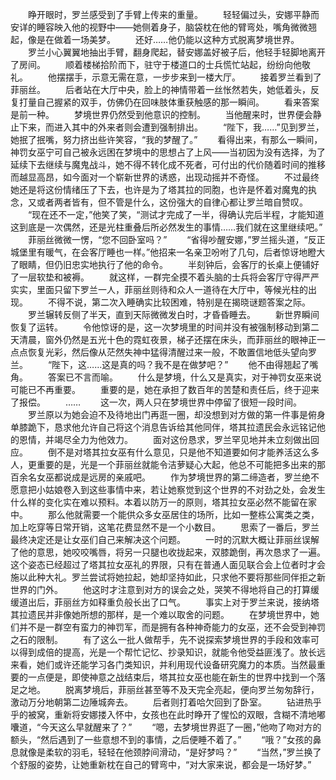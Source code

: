 　　睁开眼时，罗兰感受到了手臂上传来的重量。
　　轻轻偏过头，安娜平静而安详的睡容映入他的视野中——她侧着身子，脑袋枕在他的臂弯处，嘴角微微翘起，像是在做着一场美梦。
　　还好……他仍能以这种方式脱离梦境世界。
　　罗兰小心翼翼地抽出手臂，翻身爬起，替安娜盖好被子后，他轻手轻脚地离开了房间。
　　顺着楼梯拾阶而下，驻守于楼道口的士兵慌忙站起，纷纷向他敬礼。
　　他摆摆手，示意无需在意，一步步来到一楼大厅。
　　接着罗兰看到了菲丽丝。
　　后者站在大厅中央，脸上的神情带着一丝怅然若失，她低着头，反复打量自己握紧的双手，仿佛仍在回味肢体重获触感的那一瞬间。
　　看来答案是前一种。
　　梦境世界仍然受到他意识的控制。
　　当他醒来时，世界便会静止下来，而进入其中的外来者则会遭到强制排出。
　　“陛下，我……”见到罗兰，她抿了抿嘴，努力挤出些许笑容，“我的梦醒了。”
　　看得出来，有那么一瞬间，神罚女巫宁可自己被永远困在梦境中的思想占了上风——当初因为没有选择，为了延续下去继续与魔鬼战斗，她不得不转化成不死者，可付出的代价随着时间的推移而越显高昂，如今面对一个崭新世界的诱惑，出现动摇并不奇怪。
　　不过最终她还是将这份情绪压了下去，也许是为了塔其拉的同胞，也许是怀着对魔鬼的执念，又或者两者皆有，但不管是什么，这份强大的自律心都让罗兰暗自赞叹。
　　“现在还不一定，”他笑了笑，“测试才完成了一半，得确认完后半程，才能知道这到底是一次偶然，还是光柱重叠后所必然发生的事情……我们就在这里继续吧。”
　　菲丽丝微微一愣，“您不回卧室吗？”
　　“省得吵醒安娜，”罗兰摇头道，“反正城堡里有暖气，在会客厅睡也一样。”他招来一名亲卫吩咐了几句，后者惊讶地瞪大了眼睛，但仍旧忠实地执行了他的命令。
　　半刻钟后，会客厅的长桌上便铺好了一层软垫和被褥。
　　就这样，一群完全摸不着头脑的士兵将会客厅守得严严实实，里面只留下罗兰一人，菲丽丝则待和众人一道待在大厅中，等候光柱的出现。
　　不得不说，第二次入睡确实比较困难，特别是在揭晓谜题答案之际。
　　罗兰辗转反侧了半天，直到天际微微发白时，才昏昏睡去。
　　新世界瞬间恢复了运转。
　　令他惊讶的是，这一次梦境里的时间并没有被强制移动到第二天清晨，窗外仍然是五光十色的霓虹夜景，梯子还摆在床头，而菲丽丝的眼神正一点点恢复光彩，然后像从茫然失神中猛得清醒过来一般，不敢置信地低头望向罗兰。
　　“陛下，这……这是真的吗？我不是在做梦吧？”
　　他不由得翘起了嘴角。
　　答案已不言而喻。
　　什么是梦境，什么又是真实，对于神罚女巫来说可能已不再重要。
　　重要的是，她在承担了数百年的苦楚和责任后，终于迎来了报偿。
　　……
　　这一次，两人只在梦境世界中停留了很短一段时间。
　　罗兰原以为她会迫不及待地出门再逛一圈，却没想到对方做的第一件事是俯身单膝跪下，恳求他允许自己将这个消息告诉给其他同伴，塔其拉遗民会永远铭记他的恩情，并竭尽全力为他效力。
　　面对这份恳求，罗兰罕见地并未立刻做出回应。
　　倒不是对塔其拉女巫有什么意见，只是他不知道要如何才能养活这么多人，更重要的是，光是一个菲丽丝就能令洁萝疑心大起，他总不可能把多出来的那百余名女巫都说成是远房的亲戚吧。
　　作为梦境世界的第二缔造者，罗兰绝不愿意把小姑娘卷入到这些事情中来，若让她察觉到这个世界的不对劲之处，会发生什么样的变化实在难以预料。本着以防万一的原则，塔其拉女巫必然不能留在家中。
　　那么他就需要一个能供众多女巫居住的场所，比如一整栋公寓类之类，加上吃穿等日常开销，这笔花费显然不是一个小数目。
　　思索了一番后，罗兰最终决定还是让女巫们自己来解决这个问题。
　　一时的沉默大概让菲丽丝误解了他的意思，她咬咬嘴唇，将另一只腿也收拢起来，双膝跪倒，再次恳求了一遍。这个姿态已经超过了塔其拉女巫礼的界限，只有在普通人面见联合会上位者时才会施以此种大礼。罗兰尝试将她拉起，她却坚持如此，只求他不要将那些同伴拒之新世界的门外。
　　他这时才注意到对方的误会之处，哭笑不得地将自己的打算缓缓道出后，菲丽丝方如释重负般长出了口气。
　　事实上对于罗兰来说，接纳塔其拉遗民并非像她所想的那样，是一个难以取舍的问题。
　　在梦境世界中，她们并不是一群空有蛮力的神罚军，而是拥有各种神奇能力的女巫，还不会受到神罚之石的限制。
　　有了这么一批人做帮手，先不说探索梦境世界的手段和效率可以得到成倍的提高，光是一个帮忙记忆、抄录知识，就能令他受益匪浅了。放长远来看，她们或许还能学习各门类知识，并利用现代设备研究魔力的本质。当然最重要的一点便是，即使神意之战结束后，塔其拉女巫也能在新生的世界中找到一个落足之地。
　　脱离梦境后，菲丽丝甚至等不及天完全亮起，便向罗兰匆匆辞行，激动万分地朝第二边陲城奔去。
　　后者则打着哈欠回到了卧室。
　　钻进热乎乎的被窝，重新将安娜搂入怀中，女孩也在此时睁开了惺忪的双眼，含糊不清地嘟囔道，“今天这么早就醒来了？”
　　“嗯，去梦境世界逛了一圈，”他吻了吻对方的额头，“然后遇到了一些意想不到的事情，之后便睡不着了。”
　　“哦？”女孩的鼻息就像是柔软的羽毛，轻轻在他颈脖间滑动，“是好梦吗？”
　　“当然，”罗兰换了个舒服的姿势，让她重新枕在自己的臂弯中，“对大家来说，都会是一场好梦。”